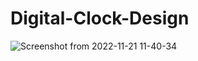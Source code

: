 # Digital-Clock-Design
![Screenshot from 2022-11-21 11-40-34](https://user-images.githubusercontent.com/81906576/202976050-04b549d3-8a82-4798-9bac-6a80c7250fd7.png)
